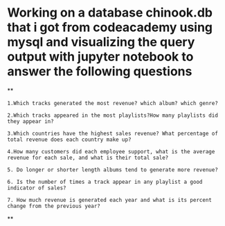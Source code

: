 # Working on a database chinook.db that i got from codeacademy using mysql and visualizing the query output with jupyter notebook to answer the following questions

**

    1.Which tracks generated the most revenue? which album? which genre?

    2.Which tracks appeared in the most playlists?How many playlists did they appear in?
    
    3.Which countries have the highest sales revenue? What percentage of total revenue does each country make up?
    
    4.How many customers did each employee support, what is the average revenue for each sale, and what is their total sale?
    
    5. Do longer or shorter length albums tend to generate more revenue?
    
    6. Is the number of times a track appear in any playlist a good indicator of sales?
    
    7. How much revenue is generated each year and what is its percent change from the previous year?

**

